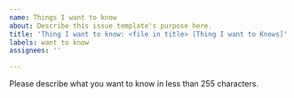 ```yaml
---
name: Things I want to know
about: Describe this issue template's purpose here.
title: 'Thing I want to know: <file in title> [Thing I want to Knows]'
labels: want to know
assignees: ''

---
```


Please describe what you want to know in less than 255 characters.
